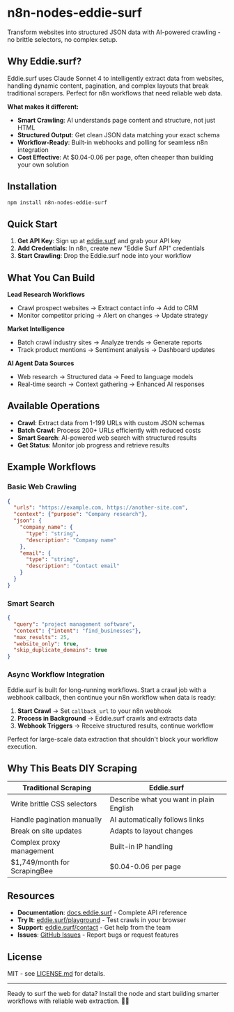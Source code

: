 # n8n-nodes-eddie-surf

Transform websites into structured JSON data with AI-powered crawling - no brittle selectors, no complex setup.

## Why Eddie.surf?

Eddie.surf uses Claude Sonnet 4 to intelligently extract data from websites, handling dynamic content, pagination, and complex layouts that break traditional scrapers. Perfect for n8n workflows that need reliable web data.

**What makes it different:**
- **Smart Crawling**: AI understands page content and structure, not just HTML
- **Structured Output**: Get clean JSON data matching your exact schema
- **Workflow-Ready**: Built-in webhooks and polling for seamless n8n integration
- **Cost Effective**: At $0.04-0.06 per page, often cheaper than building your own solution

## Installation

```bash
npm install n8n-nodes-eddie-surf
```

## Quick Start

1. **Get API Key**: Sign up at [eddie.surf](https://eddie.surf) and grab your API key
2. **Add Credentials**: In n8n, create new "Eddie Surf API" credentials  
3. **Start Crawling**: Drop the Eddie.surf node into your workflow

## What You Can Build

**Lead Research Workflows**
- Crawl prospect websites → Extract contact info → Add to CRM
- Monitor competitor pricing → Alert on changes → Update strategy

**Market Intelligence**
- Batch crawl industry sites → Analyze trends → Generate reports
- Track product mentions → Sentiment analysis → Dashboard updates  

**AI Agent Data Sources**
- Web research → Structured data → Feed to language models
- Real-time search → Context gathering → Enhanced AI responses

## Available Operations

- **Crawl**: Extract data from 1-199 URLs with custom JSON schemas
- **Batch Crawl**: Process 200+ URLs efficiently with reduced costs
- **Smart Search**: AI-powered web search with structured results  
- **Get Status**: Monitor job progress and retrieve results

## Example Workflows

### Basic Web Crawling

```json
{
  "urls": "https://example.com, https://another-site.com",
  "context": {"purpose": "Company research"},
  "json": {
    "company_name": {
      "type": "string", 
      "description": "Company name"
    },
    "email": {
      "type": "string",
      "description": "Contact email"
    }
  }
}
```

### Smart Search

```json
{
  "query": "project management software",
  "context": {"intent": "find_businesses"},
  "max_results": 25,
  "website_only": true,
  "skip_duplicate_domains": true
}
```

### Async Workflow Integration

Eddie.surf is built for long-running workflows. Start a crawl job with a webhook callback, then continue your n8n workflow when data is ready:

1. **Start Crawl** → Set `callback_url` to your n8n webhook
2. **Process in Background** → Eddie.surf crawls and extracts data  
3. **Webhook Triggers** → Receive structured results, continue workflow

Perfect for large-scale data extraction that shouldn't block your workflow execution.

## Why This Beats DIY Scraping

| Traditional Scraping | Eddie.surf |
|---------------------|------------|
| Write brittle CSS selectors | Describe what you want in plain English |
| Handle pagination manually | AI automatically follows links |
| Break on site updates | Adapts to layout changes |
| Complex proxy management | Built-in IP handling |
| $1,749/month for ScrapingBee | $0.04-0.06 per page |

## Resources

- **Documentation**: [docs.eddie.surf](https://docs.eddie.surf) - Complete API reference
- **Try It**: [eddie.surf/playground](https://eddie.surf/playground) - Test crawls in your browser  
- **Support**: [eddie.surf/contact](https://eddie.surf/contact) - Get help from the team
- **Issues**: [GitHub Issues](https://github.com/surescaleai/n8n-nodes-eddie-surf/issues) - Report bugs or request features

## License

MIT - see [LICENSE.md](LICENSE.md) for details.

---

Ready to surf the web for data? Install the node and start building smarter workflows with reliable web extraction. 🏄‍♂️